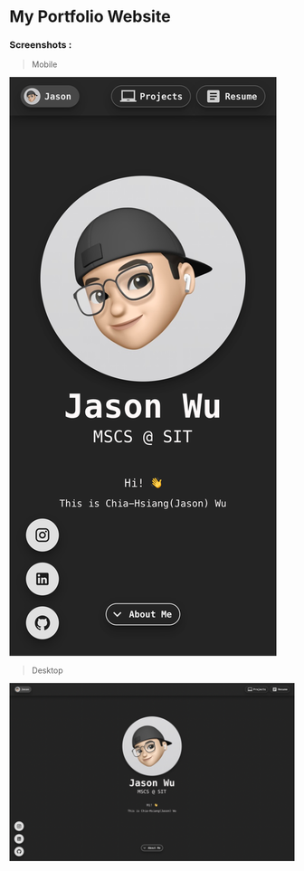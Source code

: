 # My Portfolio Website

### Screenshots :

> Mobile

![Model](https://github.com/Jason-Wuuuu/Jason/blob/main/screenshots/home_mobile.png)

> Desktop

![Model](https://github.com/Jason-Wuuuu/Jason/blob/main/screenshots/home_desktop.png)
